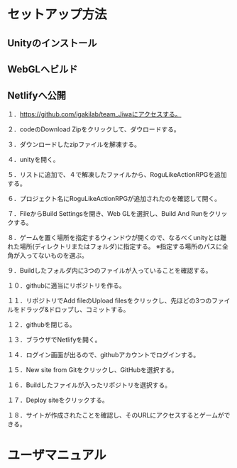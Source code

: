 # セットアップ方法
## Unityのインストール
## WebGLへビルド
## Netlifyへ公開


１．https://github.com/igakilab/team_Jiwaにアクセスする。


２．codeのDownload Zipをクリックして、ダウロードする。


３．ダウンロードしたzipファイルを解凍する。


４．unityを開く。


５．リストに追加で、４で解凍したファイルから、RoguLikeActionRPGを追加する。


６．プロジェクト名にRoguLikeActionRPGが追加されたのを確認して開く。


７．FileからBuild Settingsを開き、Web GLを選択し、Build And Runをクリックする。


８．ゲームを置く場所を指定するウィンドウが開くので、なるべくunityとは離れた場所(ディレクトリまたはフォルダ)に指定する。
    ※指定する場所のパスに全角が入ってないものを選ぶ。


９．Buildしたフォルダ内に3つのファイルが入っていることを確認する。


１０．githubに適当にリポジトリを作る。


１１．リポジトリでAdd fileのUpload filesをクリックし、先ほどの3つのファイルをドラッグ&ドロップし、コミットする。


１２．githubを閉じる。


１３．ブラウザでNetlifyを開く。


１４．ログイン画面が出るので、githubアカウントでログインする。


１５．New site from Gitをクリックし、GitHubを選択する。


１６．Buildしたファイルが入ったリポジトリを選択する。


１７．Deploy siteをクリックする。


１８．サイトが作成されたことを確認し、そのURLにアクセスするとゲームができる。


# ユーザマニュアル

